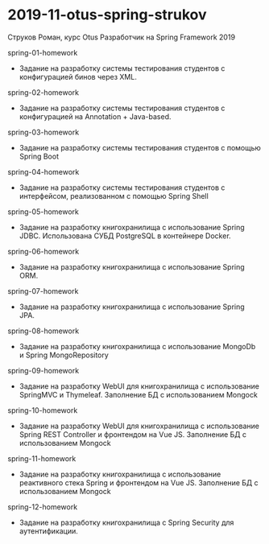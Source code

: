 # 2019-11-otus-spring-strukov
Струков Роман, курс Otus Разработчик на Spring Framework 2019

spring-01-homework
 - Задание на разработку системы тестирования студентов с конфигурацией бинов через XML.
 
spring-02-homework
 - Задание на разработку системы тестирования студентов с конфигурацией  на Annotation + Java-based.
  
spring-03-homework
 - Задание на разработку системы тестирования студентов с помощью Spring Boot
  
spring-04-homework
 - Задание на разработку системы тестирования студентов с интерфейсом, реализованном с помощью Spring Shell
 
spring-05-homework
 - Задание на разработку книгохранилища с использование Spring JDBC. Использована СУБД PostgreSQL
   в контейнере Docker. 
 
spring-06-homework
  - Задание на разработку книгохранилища с использование Spring ORM.
 
spring-07-homework
 - Задание на разработку книгохранилища с использование Spring JPA.

spring-08-homework
 - Задание на разработку книгохранилища с использование MongoDb и Spring MongoRepository
 
spring-09-homework
 - Задание на разработку WebUI для книгохранилища с использование SpringMVC и Thymeleaf.
  Заполнение БД с использованием Mongock
 
spring-10-homework
 - Задание на разработку WebUI для книгохранилища с использование Spring REST Controller и фронтендом на Vue JS.
  Заполнение БД с использованием Mongock
 
spring-11-homework
 - Задание на разработку книгохранилища с использование реактивного стека Spring и фронтендом на Vue JS.
  Заполнение БД с использованием Mongock
 
spring-12-homework
 - Задание на разработку книгохранилища с Spring Security для аутентификации. 

 